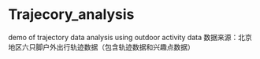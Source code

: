 # Trajecory_analysis
demo of trajectory data analysis using outdoor activity data
数据来源：北京地区六只脚户外出行轨迹数据（包含轨迹数据和兴趣点数据）
